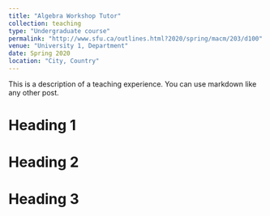 ```yaml
---
title: "Algebra Workshop Tutor"
collection: teaching
type: "Undergraduate course"
permalink: "http://www.sfu.ca/outlines.html?2020/spring/macm/203/d100"
venue: "University 1, Department"
date: Spring 2020
location: "City, Country"
---
```


This is a description of a teaching experience. You can use markdown like any other post.

Heading 1
======

Heading 2
======

Heading 3
======
